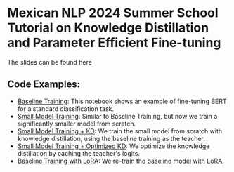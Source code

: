 # Mexican NLP 2024 Summer School Tutorial on Knowledge Distillation and Parameter Efficient Fine-tuning

The slides can be found here

## Code Examples:
* [Baseline Training](https://colab.research.google.com/drive/1ZIesmJ9v5QO5tAOEDtDZDfaj-6xlKcRi?usp=sharing): This notebook shows an example of fine-tuning BERT for a standard classification task.
* [Small Model Training](https://colab.research.google.com/drive/1CrMo2k1kc8ZJCbmOMmJjNg81ZjYAX4lP?usp=sharing): Similar to Baseline Training, but now we train a significantly smaller model from scratch.
* [Small Model Training + KD](https://colab.research.google.com/drive/1d4AKfg5bLIyuTdP7Jsp-VnH_vgbYckts?usp=sharing): We train the small model from scratch with knowledge distillation, using the baseline training as the teacher.
* [Small Model Training + Optimized KD](https://colab.research.google.com/drive/1ZuXhQufB-4Nu_pwaLlZpJ3X0409J3A2k?usp=sharing): We optimize the knowledge distillation by caching the teacher's logits.
* [Baseline Training with LoRA](https://colab.research.google.com/drive/1ZIesmJ9v5QO5tAOEDtDZDfaj-6xlKcRi?usp=sharing): We re-train the baseline model with LoRA.
